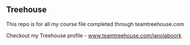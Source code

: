 ## Treehouse

This repo is for all my course file completed through teamtreehouse.com

Checkout my Treehouse profile - www.teamtreehouse.com/janolaboork